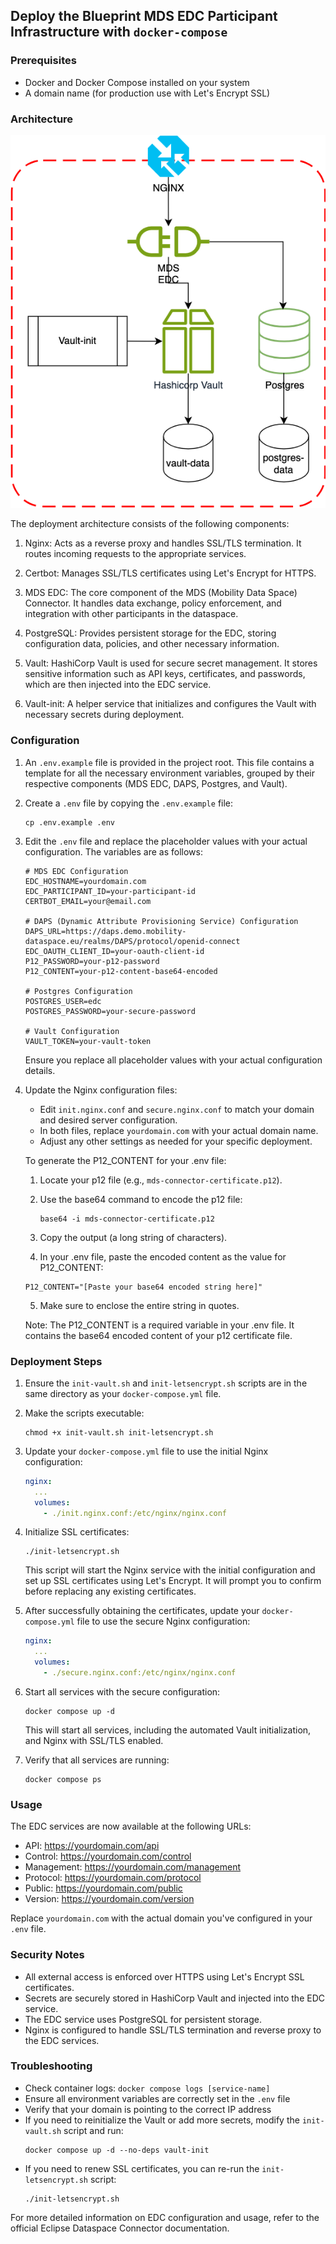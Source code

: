 ## Deploy the Blueprint MDS EDC Participant Infrastructure with `docker-compose`

### Prerequisites

- Docker and Docker Compose installed on your system
- A domain name (for production use with Let's Encrypt SSL)

### Architecture

![Docker Compose Deployment Architecture](docs/images/docker_compose_deployment.png)

The deployment architecture consists of the following components:

1. Nginx: Acts as a reverse proxy and handles SSL/TLS termination. It routes incoming requests to the appropriate services.

2. Certbot: Manages SSL/TLS certificates using Let's Encrypt for HTTPS.

3. MDS EDC: The core component of the MDS (Mobility Data Space) Connector. It handles data exchange, policy enforcement, and integration with other participants in the dataspace.

4. PostgreSQL: Provides persistent storage for the EDC, storing configuration data, policies, and other necessary information.

5. Vault: HashiCorp Vault is used for secure secret management. It stores sensitive information such as API keys, certificates, and passwords, which are then injected into the EDC service.

6. Vault-init: A helper service that initializes and configures the Vault with necessary secrets during deployment.

### Configuration

1. An `.env.example` file is provided in the project root. This file contains a template for all the necessary environment variables, grouped by their respective components (MDS EDC, DAPS, Postgres, and Vault).

2. Create a `.env` file by copying the `.env.example` file:
   ```
   cp .env.example .env
   ```

3. Edit the `.env` file and replace the placeholder values with your actual configuration. The variables are as follows:

   ```
   # MDS EDC Configuration
   EDC_HOSTNAME=yourdomain.com
   EDC_PARTICIPANT_ID=your-participant-id
   CERTBOT_EMAIL=your@email.com

   # DAPS (Dynamic Attribute Provisioning Service) Configuration
   DAPS_URL=https://daps.demo.mobility-dataspace.eu/realms/DAPS/protocol/openid-connect
   EDC_OAUTH_CLIENT_ID=your-oauth-client-id
   P12_PASSWORD=your-p12-password
   P12_CONTENT=your-p12-content-base64-encoded

   # Postgres Configuration
   POSTGRES_USER=edc
   POSTGRES_PASSWORD=your-secure-password

   # Vault Configuration
   VAULT_TOKEN=your-vault-token
   ```

   Ensure you replace all placeholder values with your actual configuration details.

4. Update the Nginx configuration files:
   - Edit `init.nginx.conf` and `secure.nginx.conf` to match your domain and desired server configuration.
   - In both files, replace `yourdomain.com` with your actual domain name.
   - Adjust any other settings as needed for your specific deployment.

   To generate the P12_CONTENT for your .env file:

    1. Locate your p12 file (e.g., `mds-connector-certificate.p12`).

    2. Use the base64 command to encode the p12 file:
       ```
       base64 -i mds-connector-certificate.p12
       ```
    3. Copy the output (a long string of characters).
    4. In your .env file, paste the encoded content as the value for P12_CONTENT:
   ```
   P12_CONTENT="[Paste your base64 encoded string here]"
   ```
    5. Make sure to enclose the entire string in quotes.

   Note: The P12_CONTENT is a required variable in your .env file. It contains the base64 encoded content of your p12 certificate file.

### Deployment Steps

1. Ensure the `init-vault.sh` and `init-letsencrypt.sh` scripts are in the same directory as your `docker-compose.yml` file.

2. Make the scripts executable:
   ```
   chmod +x init-vault.sh init-letsencrypt.sh
   ```

3. Update your `docker-compose.yml` file to use the initial Nginx configuration:
   ```yaml
   nginx:
     ...
     volumes:
       - ./init.nginx.conf:/etc/nginx/nginx.conf
   ```

4. Initialize SSL certificates:
   ```
   ./init-letsencrypt.sh
   ```
   This script will start the Nginx service with the initial configuration and set up SSL certificates using Let's Encrypt. It will prompt you to confirm before replacing any existing certificates.

5. After successfully obtaining the certificates, update your `docker-compose.yml` file to use the secure Nginx configuration:
   ```yaml
   nginx:
     ...
     volumes:
       - ./secure.nginx.conf:/etc/nginx/nginx.conf
   ```

6. Start all services with the secure configuration:
   ```
   docker compose up -d
   ```
   This will start all services, including the automated Vault initialization, and Nginx with SSL/TLS enabled.

7. Verify that all services are running:
   ```
   docker compose ps
   ```

### Usage

The EDC services are now available at the following URLs:

- API: https://yourdomain.com/api
- Control: https://yourdomain.com/control
- Management: https://yourdomain.com/management
- Protocol: https://yourdomain.com/protocol
- Public: https://yourdomain.com/public
- Version: https://yourdomain.com/version

Replace `yourdomain.com` with the actual domain you've configured in your `.env` file.

### Security Notes

- All external access is enforced over HTTPS using Let's Encrypt SSL certificates.
- Secrets are securely stored in HashiCorp Vault and injected into the EDC service.
- The EDC service uses PostgreSQL for persistent storage.
- Nginx is configured to handle SSL/TLS termination and reverse proxy to the EDC services.

### Troubleshooting

- Check container logs: `docker compose logs [service-name]`
- Ensure all environment variables are correctly set in the `.env` file
- Verify that your domain is pointing to the correct IP address
- If you need to reinitialize the Vault or add more secrets, modify the `init-vault.sh` script and run:
  ```
  docker compose up -d --no-deps vault-init
  ```
- If you need to renew SSL certificates, you can re-run the `init-letsencrypt.sh` script:
  ```
  ./init-letsencrypt.sh
  ```

For more detailed information on EDC configuration and usage, refer to the official Eclipse Dataspace Connector documentation.